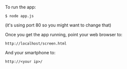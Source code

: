 To run the app:

    $ node app.js

(it's using port 80 so you might want to change that)

Once you get the app running, point your web browser to:

    http://localhost/screen.html

And your smartphone to:

    http://<your ip>/

